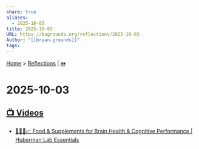 ```yaml
---
share: true
aliases:
  - 2025-10-03
title: 2025-10-03
URL: https://bagrounds.org/reflections/2025-10-03
Author: "[[bryan-grounds]]"
tags:
---
```

[Home](../index.md) > [Reflections](./index.md) | [⏮️](./2025-10-02.md)  
# 2025-10-03  
## [📺 Videos](../videos/index.md)  
- [🧠🍎💊📈 Food & Supplements for Brain Health & Cognitive Performance | Huberman Lab Essentials](../videos/food-supplements-for-brain-health-cognitive-performance-huberman-lab-essentials.md)